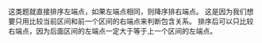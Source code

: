 这类题就直接排序左端点，如果左端点相同，则降序排右端点。
这是因为我们想要只用比较当前区间和前一个区间的右端点来判断包含关系。
排序后可以只比较右端点，因为后面区间的左端点一定大于等于上一个区间的左端点。